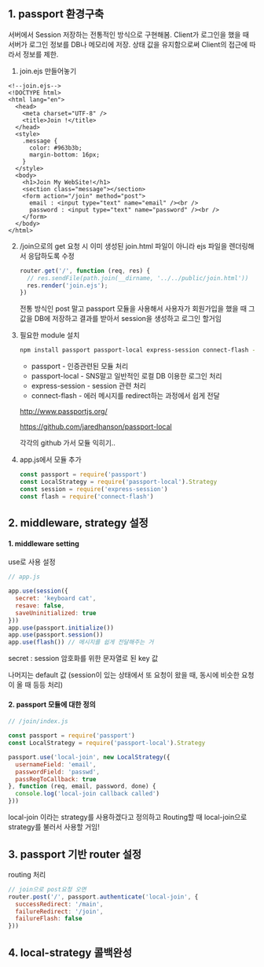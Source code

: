 ## 1. passport 환경구축

서버에서 Session 저장하는 전통적인 방식으로 구현해봄. Client가 로그인을 했을 때 서버가 로그인 정보를 DB나 메모리에 저장. 상태 값을 유지함으로써 Client의 접근에 따라서 정보를 제한.

1. join.ejs 만들어놓기

```ejs
<!--join.ejs-->
<!DOCTYPE html>
<html lang="en">
  <head>
    <meta charset="UTF-8" />
    <title>Join !</title>
  </head>
  <style>
    .message {
      color: #963b3b;
      margin-bottom: 16px;
    }
  </style>
  <body>
    <h1>Join My WebSite!</h1>
    <section class="message"></section>
    <form action="/join" method="post">
      email : <input type="text" name="email" /><br />
      password : <input type="text" name="password" /><br />
    </form>
  </body>
</html>

```

2. /join으로의 get 요청 시 이미 생성된 join.html 파일이 아니라 ejs 파일을 렌더링해서 응답하도록 수정

   ```javascript
   router.get('/', function (req, res) {
     // res.sendFile(path.join(__dirname, '../../public/join.html'))
     res.render('join.ejs');
   })
   ```

   전통 방식인 post 말고 passport 모듈을 사용해서 사용자가 회원가입을 했을 때 그 값을 DB에 저장하고 결과를 받아서 session을 생성하고 로그인 할거임

3. 필요한 module 설치

   ```bash
   npm install passport passport-local express-session connect-flash --save-dev
   ```

   - passport - 인증관련된 모듈 처리
   - passport-local - SNS말고 일반적인 로컬 DB 이용한 로그인 처리
   - express-session - session 관련 처리
   - connect-flash - 에러 메시지를 redirect하는 과정에서 쉽게 전달

    http://www.passportjs.org/ 

    https://github.com/jaredhanson/passport-local 

   각각의 github 가서 모듈 익히기..

4. app.js에서 모듈 추가

   ```javascript
   const passport = require('passport')
   const LocalStrategy = require('passport-local').Strategy
   const session = require('express-session')
   const flash = require('connect-flash')
   ```

   

## 2. middleware, strategy 설정

#### 1. middleware setting

use로 사용 설정

``` javascript
// app.js

app.use(session({
  secret: 'keyboard cat',
  resave: false,
  saveUninitialized: true
}))
app.use(passport.initialize())
app.use(passport.session())
app.use(flash()) // 메시지를 쉽게 전달해주는 거
```

secret : session 암호화를 위한 문자열로 된 key 값

나머지는 default 값 (session이 있는 상태에서 또 요청이 왔을 때, 동시에 비슷한 요청이 올 때 등등 처리)

#### 2. passport 모듈에 대한 정의

```javascript
// /join/index.js

const passport = require('passport')
const LocalStrategy = require('passport-local').Strategy

passport.use('local-join', new LocalStrategy({
  usernameField: 'email',
  passwordField: 'passwd',
  passRegToCallback: true
}, function (req, email, password, done) {
  console.log('local-join callback called')
}))

```

local-join 이라는 strategy를 사용하겠다고 정의하고 Routing할 때 local-join으로 strategy를 불러서 사용할 거임!



## 3. passport 기반 router 설정

routing 처리

```javascript
// join으로 post요청 오면
router.post('/', passport.authenticate('local-join', {
  successRedirect: '/main',
  failureRedirect: '/join',
  failureFlash: false
}))
```



## 4. local-strategy 콜백완성

